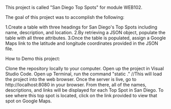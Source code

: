 This project is called "San Diego Top Spots" for module WEB102.

The goal of this project was to accomplish the following:

1.Create a table with three headings for San Diego's Top Spots including name, description, and location.
2.By retrieving a JSON object, populate the table with all three attributes.
3.Once the table is populated, assign a Google Maps link to the latitude and longitude coordinates provided in the JSON file.

How to Demo this project:

Clone the repository locally to your computer. Open up the project in Visual Studio Code. Open up Terminal, run the command "static ." //This will load the project into the web browser. Once the server is live, go to http://localhost:8080 in your browser. From there, all of the names, descriptions, and links will be displayed for each Top Spot in San Diego. To see where this top spot is located, click on the link provided to view that spot on Google Maps.